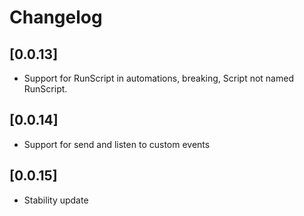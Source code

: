 # Changelog

## [0.0.13]

- Support for RunScript in automations, breaking, Script not named RunScript.

## [0.0.14]

- Support for send and listen to custom events

## [0.0.15]

- Stability update
